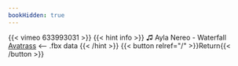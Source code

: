 ```yaml
---
bookHidden: true
---
```


{{< vimeo 633993031 >}}
{{< hint info >}}
♫ Ayla Nereo - Waterfall  
[Avatrass](https://sketchfab.com/3d-models/low-poly-racoon-run-animation-ee040f4719fa4b449176f860921a7655) <-- .fbx data
{{< /hint >}}
{{< button relref="/" >}}Return{{< /button >}}
